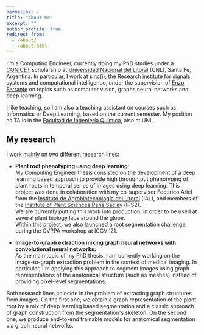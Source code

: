```yaml
---
permalink: /
title: "About me"
excerpt: ""
author_profile: true
redirect_from: 
  - /about/
  - /about.html
---
```


I'm a Computing Engineer, currently doing my PhD studies under a [CONICET](https://www.conicet.gov.ar/) scholarship at [Universidad Nacional del Litoral](unl.edu.ar) (UNL), Santa Fe, Argentina. In particular, I work at [sinc(i)](https://sinc.unl.edu.ar/), the Research institute for signals, systems and computational intelligence, under the supervision of [Enzo Ferrante](eferrante.github.io) on topics such as computer vision, graphs neural networks and deep learning.

I like teaching, so I am also a teaching assistant on courses such as Informatics or Deep Learning, based on the current semester. My position as TA is in the [Facultad de Ingeniería Química](fiq.unl.edu.ar), also at UNL.

## **My research**

I work mainly on two different research lines:

- **Plant root phenotyping using deep learning**:\
  My Computing Engineer thesis consisted on the development of a deep learning based approach to provide high throughtput phenotyping of plant roots in temporal series of images using deep learning. This project was done in colaboration with my co-supervisor Federico Ariel from the [Instituto de Agrobiotecnología del Litoral](https://ial.conicet.gov.ar/) (IAL), and members of the [Institute of Plant Sciences Paris Saclay](https://ips2.u-psud.fr/en/index.html) (IPS2).\
  We are currently putting this work into production, in order to be used at several plant biology labs around the globe. \
  Within this project, we also launched a [root segmentation challenge](https://sites.google.com/sinc.unl.edu.ar/root-segmentation-challenge) during the CVPPA workshop at ICCV '21. 

- **Image-to-graph extraction mixing graph neural networks with convolutional neural networks:**\
  As the main topic of my PhD thesis, I am currently working on the image-to-graph extraction problem in the context of medical imaging. In particular, I'm applying this approach to segment images using graph representations of the anatomical structure (such as meshes) instead of providing pixel-level segmentations. 

Both research lines coincide in the problem of extracting graph structures from images. On the first one, we obtain a graph representation of the plant root by a mix of deep learning based segmentation and a classic approach of graph construction from the segmentation's skeleton. On the second one, we produce end-to-end trainable models for anatomical segmentation via graph neural networks.
